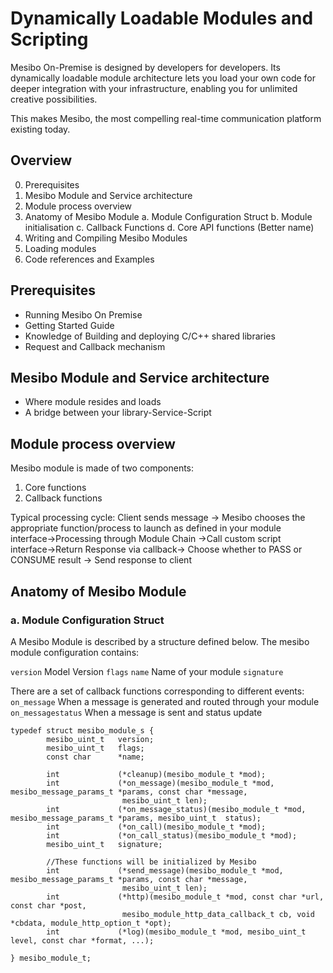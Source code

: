 # Dynamically Loadable Modules and Scripting

Mesibo On-Premise is designed by developers for developers. 
Its dynamically loadable module architecture lets you load your own code for deeper integration with your infrastructure, 
enabling you for unlimited creative possibilities. 

This makes Mesibo, the most compelling real-time communication platform existing today.

## Overview
0. Prerequisites
1. Mesibo Module and Service architecture
2. Module process overview
3. Anatomy of Mesibo Module
   a. Module Configuration Struct
   b. Module initialisation
   c. Callback Functions
   d. Core API functions (Better name)
4. Writing and Compiling Mesibo Modules 
5. Loading modules
5. Code references and Examples

## Prerequisites 
- Running Mesibo On Premise
- Getting Started Guide
- Knowledge of Building and deploying C/C++ shared libraries
- Request and Callback mechanism

## Mesibo Module and Service architecture 
- Where module resides and loads
- A bridge between your library-Service-Script
<diagram>

## Module process overview
Mesibo module is made of two components:
1. Core functions
2. Callback functions

Typical processing cycle:
Client sends message → Mesibo chooses the appropriate function/process to launch as defined in your module interface→Processing through Module Chain →Call custom script interface→Return Response via callback→ Choose whether to PASS or CONSUME result → Send response to client
<diagram>

## Anatomy of Mesibo Module

### a. Module Configuration Struct
A Mesibo Module is described by a structure defined below. The mesibo module configuration contains:

`version` Model Version
`flags`
`name` Name of your module
`signature`

There are a set of callback functions corresponding to different events:
`on_message` When a message is generated and routed through your module
`on_messagestatus` When a message is sent and status update


```
typedef struct mesibo_module_s {
        mesibo_uint_t   version;
        mesibo_uint_t   flags;
        const char      *name;
        
        int             (*cleanup)(mesibo_module_t *mod);
        int             (*on_message)(mesibo_module_t *mod, mesibo_message_params_t *params, const char *message,         
                         mesibo_uint_t len);
        int             (*on_message_status)(mesibo_module_t *mod, mesibo_message_params_t *params, mesibo_uint_t  status);
        int             (*on_call)(mesibo_module_t *mod);
        int             (*on_call_status)(mesibo_module_t *mod);
        mesibo_uint_t   signature;

        //These functions will be initialized by Mesibo
        int             (*send_message)(mesibo_module_t *mod, mesibo_message_params_t *params, const char *message, 
                         mesibo_uint_t len);
        int             (*http)(mesibo_module_t *mod, const char *url, const char *post, 
                         mesibo_module_http_data_callback_t cb, void *cbdata, module_http_option_t *opt);
        int             (*log)(mesibo_module_t *mod, mesibo_uint_t level, const char *format, ...);

} mesibo_module_t;

```






